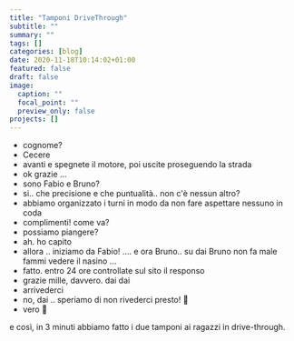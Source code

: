 ```yaml
---
title: "Tamponi DriveThrough"
subtitle: ""
summary: ""
tags: []
categories: [blog]
date: 2020-11-18T10:14:02+01:00
featured: false
draft: false
image:
  caption: ""
  focal_point: ""
  preview_only: false
projects: []
---
```


- cognome?
- Cecere 
- avanti e spegnete il motore, poi uscite proseguendo la strada
- ok grazie
...
- sono Fabio e Bruno?
- si.. che precisione e che puntualità.. non c'è nessun altro?
- abbiamo organizzato i turni in modo da non fare aspettare nessuno in coda
- complimenti! come va?
- possiamo piangere?
- ah. ho capito
- allora .. iniziamo da Fabio! .... e ora Bruno.. su dai Bruno non fa male fammi vedere il nasino
...
- fatto. entro 24 ore controllate sul sito il responso
- grazie mille, davvero. dai dai
- arrivederci
- no, dai .. speriamo di non rivederci presto! 🙂
- vero 🙂

e così, in 3 minuti abbiamo fatto i due tamponi ai ragazzi in drive-through.

